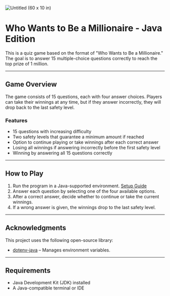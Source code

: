 ![Untitled (60 x 10 in)](https://github.com/user-attachments/assets/7a48b72b-27fd-464d-bf2e-0730680da86e)

# Who Wants to Be a Millionaire - Java Edition

This is a quiz game based on the format of "Who Wants to Be a Millionaire." The goal is to answer 15 multiple-choice questions correctly to reach the top prize of 1 million.

---

## Game Overview

The game consists of 15 questions, each with four answer choices. Players can take their winnings at any time, but if they answer incorrectly, they will drop back to the last safety level.

### Features

- 15 questions with increasing difficulty
- Two safety levels that guarantee a minimum amount if reached
- Option to continue playing or take winnings after each correct answer
- Losing all winnings if answering incorrectly before the first safety level
- Winning by answering all 15 questions correctly

---

## How to Play

1. Run the program in a Java-supported environment. [Setup Guide](https://github.com/MarcBlattmann/Who-Wants-to-Be-a-Millionaire/wiki/Setup)
2. Answer each question by selecting one of the four available options.
3. After a correct answer, decide whether to continue or take the current winnings.
4. If a wrong answer is given, the winnings drop to the last safety level.

---

## Acknowledgments

This project uses the following open-source library:

- [dotenv-java](https://github.com/cdimascio/dotenv-java) – Manages environment variables.

---

## Requirements

- Java Development Kit (JDK) installed
- A Java-compatible terminal or IDE

